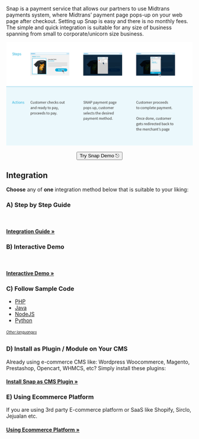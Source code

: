 Snap is a payment service that allows our partners to use Midtrans payments system, where Midtrans’ payment page pops-up on your web page after checkout. Setting up Snap is easy and there is no monthly fees. The simple and quick integration is suitable for any size of business spanning from small to corporate/unicorn size business.

![Snap Overview](./../../asset/image/snap-overview-main.png)

<p style="text-align: center;">
  <button onclick="
  event.target.innerText = `Processing...`;
  fetch(`https://cors-anywhere.herokuapp.com/https://midtrans.com/api/request_snap_token`)
    .then(res=>res.json())
    .then(res=>{
      let snapToken = res.token;
      snap.pay(snapToken,{
        onSuccess: function(res){ console.log('Snap result:',res) },
        onPending: function(res){ console.log('Snap result:',res) },
        onError: function(res){ console.log('Snap result:',res) },
      });
    })
    .catch( e=>{ console.error(e); window.open('https://demo.midtrans.com', '_blank'); } )
    .finally( e=>{ event.target.innerText = `Pay with Snap &#9099;` })
  " class="my-btn">Try Snap Demo &#9099;</button>
</p>

## Integration
**Choose** any of **one** integration method below that is suitable to your liking:

### A) Step by Step Guide
<br>
<div class="my-card">

#### [Integration Guide &#187;](/en/snap/integration-guide.md)
</div>

### B) Interactive Demo
<br>
<div class="my-card">

#### [Interactive Demo &#187;](/en/snap/interactive-demo.md)
</div>

### C) Follow Sample Code
- [PHP](https://github.com/Midtrans/midtrans-php/tree/master/examples)
- [Java](https://github.com/Midtrans/midtrans-java/tree/master/example)
- [NodeJS](https://github.com/Midtrans/midtrans-nodejs-client/tree/master/examples)
- [Python](https://github.com/Midtrans/midtrans-python-client/tree/master/examples)

<sub><sup>[*Other languanges*](/en/technical-reference/library-plugin?id=language-library)</sup></sub>

### D) Install as Plugin / Module on Your CMS
Already using e-commerce CMS like: Wordpress Woocommerce, Magento, Prestashop, Opencart, WHMCS, etc? Simply install these plugins:

<div class="my-card">

#### [Install Snap as CMS Plugin &#187;](/en/snap/with-plugins.md)
</div>

### E) Using Ecommerce Platform
If you are using 3rd party E-commerce platform or SaaS like Shopify, Sirclo, Jejualan etc.

<div class="my-card">

#### [Using Ecommerce Platform &#187;](/en/snap/platform/overview.md)
</div>
